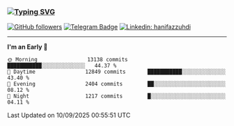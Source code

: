 ### [![Typing SVG](https://readme-typing-svg.herokuapp.com?font=lato&size=22&lines=Hi+There+👋)](https://git.io/typing-svg) 

[![GitHub followers](https://img.shields.io/github/followers/hanifazzuhdi?label=Follow&style=social)](https://github.com/hanifazzuhdi/?tab=follow) 
[![Telegram Badge](https://img.shields.io/badge/-hanif0198-blue?style=social&logo=telegram&link=https://www.t.me/hanif0198/)](https://www.t.me/hanif0198/) 
[![Linkedin: hanifazzuhdi](https://img.shields.io/badge/-hanifazzuhdi-blue?style=flat-square&logo=Linkedin&logoColor=white&link=https://www.linkedin.com/in/hanif-az-zuhdi-69688019b/)](https://www.linkedin.com/in/hanif-az-zuhdi-69688019b/) 

<hr/>

<!--START_SECTION:waka-->
**I'm an Early 🐤** 

```text
🌞 Morning                13138 commits       ███████████░░░░░░░░░░░░░░   44.37 % 
🌆 Daytime                12849 commits       ███████████░░░░░░░░░░░░░░   43.40 % 
🌃 Evening                2404 commits        ██░░░░░░░░░░░░░░░░░░░░░░░   08.12 % 
🌙 Night                  1217 commits        █░░░░░░░░░░░░░░░░░░░░░░░░   04.11 % 
```



 Last Updated on 10/09/2025 00:55:51 UTC
<!--END_SECTION:waka-->

